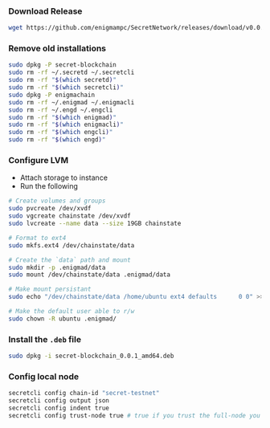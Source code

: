 ### Download Release

```bash
wget https://github.com/enigmampc/SecretNetwork/releases/download/v0.0.1/secret-blockchain_0.0.1_amd64.deb
```

### Remove old installations

```bash
sudo dpkg -P secret-blockchain
sudo rm -rf ~/.secretd ~/.secretcli
sudo rm -rf "$(which secretd)"
sudo rm -rf "$(which secretcli)"
sudo dpkg -P enigmachain
sudo rm -rf ~/.enigmad ~/.enigmacli
sudo rm -rf ~/.engd ~/.engcli
sudo rm -rf "$(which enigmad)"
sudo rm -rf "$(which enigmacli)"
sudo rm -rf "$(which engcli)"
sudo rm -rf "$(which engd)"
```

### Configure LVM

- Attach storage to instance
- Run the following

```bash
# Create volumes and groups
sudo pvcreate /dev/xvdf
sudo vgcreate chainstate /dev/xvdf
sudo lvcreate --name data --size 19GB chainstate

# Format to ext4
sudo mkfs.ext4 /dev/chainstate/data

# Create the `data` path and mount
sudo mkdir -p .enigmad/data
sudo mount /dev/chainstate/data .enigmad/data

# Make mount persistant
sudo echo "/dev/chainstate/data	/home/ubuntu ext4 defaults		0 0" >> /etc/fstab

# Make the default user able to r/w
sudo chown -R ubuntu .enigmad/
```

### Install the `.deb` file

```bash
sudo dpkg -i secret-blockchain_0.0.1_amd64.deb
```

### Config local node

```bash
secretcli config chain-id "secret-testnet"
secretcli config output json
secretcli config indent true
secretcli config trust-node true # true if you trust the full-node you are connecting to, false otherwise
```
